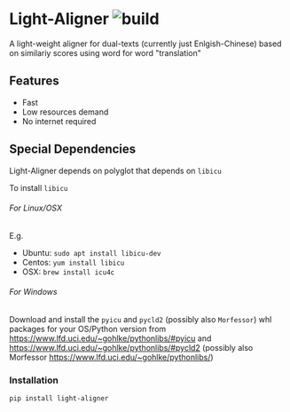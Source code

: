 # Light-Aligner ![build](https://github.com/ffreemt/light-aligner/workflows/build/badge.svg)
A light-weight aligner for dual-texts (currently just Enlgish-Chinese) based on similariy scores using word for word "translation"

## Features
* Fast
* Low resources demand
* No internet required

## Special Dependencies
Light-Aligner depends on polyglot that depends on `libicu`

To install `libicu`
###### For Linux/OSX

E.g.
* Ubuntu: `sudo apt install libicu-dev`
* Centos: `yum install libicu`
* OSX: `brew install icu4c`

###### For Windows

Download and install the `pyicu` and `pycld2` (possibly also `Morfessor`) whl packages for your OS/Python version from https://www.lfd.uci.edu/~gohlke/pythonlibs/#pyicu and https://www.lfd.uci.edu/~gohlke/pythonlibs/#pycld2 (possibly also Morfessor https://www.lfd.uci.edu/~gohlke/pythonlibs/)

### Installation
```pip install light-aligner```
